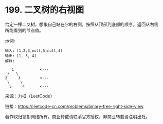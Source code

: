 # 199. 二叉树的右视图
给定一棵二叉树，想象自己站在它的右侧，按照从顶部到底部的顺序，返回从右侧所能看到的节点值。

示例:
```
输入: [1,2,3,null,5,null,4]
输出: [1, 3, 4]
解释:

   1            <---
 /   \
2     3         <---
 \     \
  5     4       <---
```
来源：力扣（LeetCode）

链接：https://leetcode-cn.com/problems/binary-tree-right-side-view

著作权归领扣网络所有。商业转载请联系官方授权，非商业转载请注明出处。